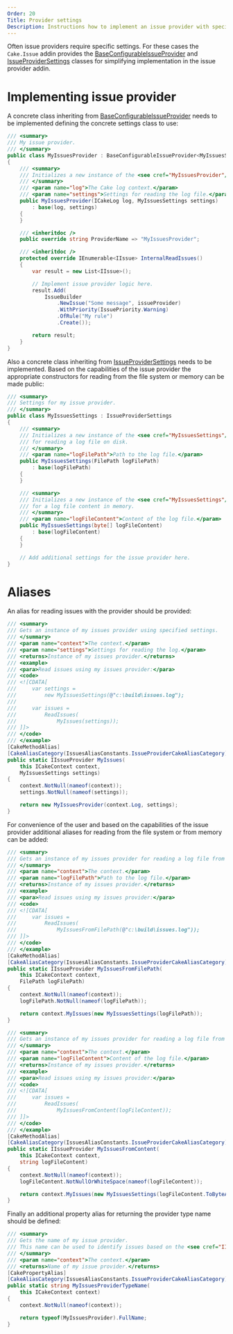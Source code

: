 ```yaml
---
Order: 20
Title: Provider settings
Description: Instructions how to implement an issue provider with specific settings.
---
```

Often issue providers require specific settings.
For these cases the `Cake.Issue` addin provides the [BaseConfigurableIssueProvider] and [IssueProviderSettings] classes
for simplifying implementation in the issue provider addin.

# Implementing issue provider

A concrete class inheriting from [BaseConfigurableIssueProvider] needs to be implemented defining the
concrete settings class to use:

```csharp
/// <summary>
/// My issue provider.
/// </summary>
public class MyIssuesProvider : BaseConfigurableIssueProvider<MyIssuesSettings>
{
    /// <summary>
    /// Initializes a new instance of the <see cref="MyIssuesProvider"/> class.
    /// </summary>
    /// <param name="log">The Cake log context.</param>
    /// <param name="settings">Settings for reading the log file.</param>
    public MyIssuesProvider(ICakeLog log, MyIssuesSettings settings)
        : base(log, settings)
    {
    }

    /// <inheritdoc />
    public override string ProviderName => "MyIssuesProvider";

    /// <inheritdoc />
    protected override IEnumerable<IIssue> InternalReadIssues()
    {
        var result = new List<IIssue>();

        // Implement issue provider logic here.
        result.Add(
            IssueBuilder
                .NewIssue("Some message", issueProvider)
                .WithPriority(IssuePriority.Warning)
                .OfRule("My rule")
                .Create());

        return result;
    }
}
```

Also a concrete class inheriting from [IssueProviderSettings] needs to be implemented.
Based on the capabilities of the issue provider the appropriate constructors for reading from the file system
or memory can be made public:

```csharp
/// <summary>
/// Settings for my issue provider.
/// </summary>
public class MyIssuesSettings : IssueProviderSettings
{
    /// <summary>
    /// Initializes a new instance of the <see cref="MyIssuesSettings"/> class
    /// for reading a log file on disk.
    /// </summary>
    /// <param name="logFilePath">Path to the log file.</param>
    public MyIssuesSettings(FilePath logFilePath)
        : base(logFilePath)
    {
    }

    /// <summary>
    /// Initializes a new instance of the <see cref="MyIssuesSettings"/> class
    /// for a log file content in memory.
    /// </summary>
    /// <param name="logFileContent">Content of the log file.</param>
    public MyIssuesSettings(byte[] logFileContent)
        : base(logFileContent)
    {
    }

    // Add additional settings for the issue provider here.
}
```

# Aliases

An alias for reading issues with the provider should be provided:

```csharp
/// <summary>
/// Gets an instance of my issues provider using specified settings.
/// </summary>
/// <param name="context">The context.</param>
/// <param name="settings">Settings for reading the log.</param>
/// <returns>Instance of my issues provider.</returns>
/// <example>
/// <para>Read issues using my issues provider:</para>
/// <code>
/// <![CDATA[
///     var settings =
///         new MyIssuesSettings(@"c:\build\issues.log");
///
///     var issues =
///         ReadIssues(
///             MyIssues(settings));
/// ]]>
/// </code>
/// </example>
[CakeMethodAlias]
[CakeAliasCategory(IssuesAliasConstants.IssueProviderCakeAliasCategory)]
public static IIssueProvider MyIssues(
    this ICakeContext context,
    MyIssuesSettings settings)
{
    context.NotNull(nameof(context));
    settings.NotNull(nameof(settings));

    return new MyIssuesProvider(context.Log, settings);
}
```

For convenience of the user and based on the capabilities of the issue provider additional aliases for reading
from the file system or from memory can be added:

```csharp
/// <summary>
/// Gets an instance of my issues provider for reading a log file from disk.
/// </summary>
/// <param name="context">The context.</param>
/// <param name="logFilePath">Path to the log file.</param>
/// <returns>Instance of my issues provider.</returns>
/// <example>
/// <para>Read issues using my issues provider:</para>
/// <code>
/// <![CDATA[
///     var issues =
///         ReadIssues(
///             MyIssuesFromFilePath(@"c:\build\issues.log"));
/// ]]>
/// </code>
/// </example>
[CakeMethodAlias]
[CakeAliasCategory(IssuesAliasConstants.IssueProviderCakeAliasCategory)]
public static IIssueProvider MyIssuesFromFilePath(
    this ICakeContext context,
    FilePath logFilePath)
{
    context.NotNull(nameof(context));
    logFilePath.NotNull(nameof(logFilePath));

    return context.MyIssues(new MyIssuesSettings(logFilePath));
}

/// <summary>
/// Gets an instance of my issues provider for reading a log file from memory.
/// </summary>
/// <param name="context">The context.</param>
/// <param name="logFileContent">Content of the log file.</param>
/// <returns>Instance of my issues provider.</returns>
/// <example>
/// <para>Read issues using my issues provider:</para>
/// <code>
/// <![CDATA[
///     var issues =
///         ReadIssues(
///             MyIssuesFromContent(logFileContent));
/// ]]>
/// </code>
/// </example>
[CakeMethodAlias]
[CakeAliasCategory(IssuesAliasConstants.IssueProviderCakeAliasCategory)]
public static IIssueProvider MyIssuesFromContent(
    this ICakeContext context,
    string logFileContent)
{
    context.NotNull(nameof(context));
    logFileContent.NotNullOrWhiteSpace(nameof(logFileContent));

    return context.MyIssues(new MyIssuesSettings(logFileContent.ToByteArray()));
}
```

Finally an additional property alias for returning the provider type name should be defined:

```csharp
/// <summary>
/// Gets the name of my issue provider.
/// This name can be used to identify issues based on the <see cref="IIssue.ProviderType"/> property.
/// </summary>
/// <param name="context">The context.</param>
/// <returns>Name of my issue provider.</returns>
[CakePropertyAlias]
[CakeAliasCategory(IssuesAliasConstants.IssueProviderCakeAliasCategory)]
public static string MyIssuesProviderTypeName(
    this ICakeContext context)
{
    context.NotNull(nameof(context));

    return typeof(MyIssuesProvider).FullName;
}
```

[BaseConfigurableIssueProvider]: ../../../../api/Cake.Issues/BaseConfigurableIssueProvider_1/
[IssueProviderSettings ]: ../../../../api/Cake.Issues/IssueProviderSettings/